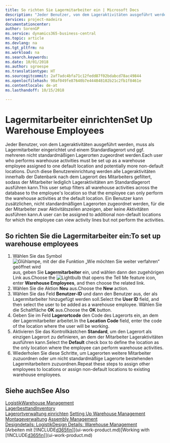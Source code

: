 ```yaml
---
title: So richten Sie Lagermitarbeiter ein | Microsoft Docs
description: "Jeder Benutzer, von dem Lageraktivitäten ausgeführt werden, muss als Lagermitarbeiter eingerichtet und einem Standardlagerort und ggf. mehreren nicht standardmäßigen Lagerorten zugeordnet werden."
services: project-madeira
documentationcenter: 
author: SorenGP
ms.service: dynamics365-business-central
ms.topic: article
ms.devlang: na
ms.tgt_pltfrm: na
ms.workload: na
ms.search.keywords: 
ms.date: 10/01/2018
ms.author: sgroespe
ms.translationtype: HT
ms.sourcegitcommit: 2af7adc4bfa71c12fedd87f02bdabcd78ac49844
ms.openlocfilehash: 90af049fe87640b7e444848102b21c2fb1f8461e
ms.contentlocale: de-at
ms.lasthandoff: 10/15/2018

---
```

# <a name="set-up-warehouse-employees"></a><span data-ttu-id="b50ac-103">Lagermitarbeiter einrichten</span><span class="sxs-lookup"><span data-stu-id="b50ac-103">Set Up Warehouse Employees</span></span>
<span data-ttu-id="b50ac-104">Jeder Benutzer, von dem Lageraktivitäten ausgeführt werden, muss als Lagermitarbeiter eingerichtet und einem Standardlagerort und ggf. mehreren nicht standardmäßigen Lagerorten zugeordnet werden.</span><span class="sxs-lookup"><span data-stu-id="b50ac-104">Each user who performs warehouse activities must be set up as a warehouse employee assigned to one default location and potentially more non-default locations.</span></span> <span data-ttu-id="b50ac-105">Durch diese Benutzereinrichtung werden alle Lageraktivitäten innerhalb der Datenbank nach dem Lagerort des Mitarbeiters gefiltert, sodass der Mitarbeiter lediglich Lageraktivitäten am Standardlagerort ausführen kann.</span><span class="sxs-lookup"><span data-stu-id="b50ac-105">This user setup filters all warehouse activities across the database to the employee's location so that the employee can only perform the warehouse activities at the default location.</span></span> <span data-ttu-id="b50ac-106">Ein Benutzer kann zusätzlichen, nicht standardmäßigen Lagerorten zugeordnet werden, für die der Mitarbeiter zwar Aktivitätszeilen anzeigen, aber keine Aktivitäten ausführen kann.</span><span class="sxs-lookup"><span data-stu-id="b50ac-106">A user can be assigned to additional non-default locations for which the employee can view activity lines but not perform the activities.</span></span>

## <a name="to-set-up-warehouse-employees"></a><span data-ttu-id="b50ac-107">So richten Sie die Lagermitarbeiter ein:</span><span class="sxs-lookup"><span data-stu-id="b50ac-107">To set up warehouse employees</span></span>  
1.  <span data-ttu-id="b50ac-108">Wählen Sie das Symbol ![Glühlampe, mit der die Funktion „Wie möchten Sie weiter verfahren“ geöffnet wird](media/ui-search/search_small.png "Wie möchten Sie weiter verfahren?") aus, geben Sie **Lagermitarbeiter** ein, und wählen dann den zugehörigen Link aus.</span><span class="sxs-lookup"><span data-stu-id="b50ac-108">Choose the ![Lightbulb that opens the Tell Me feature](media/ui-search/search_small.png "Tell me what you want to do") icon, enter **Warehouse Employees**, and then choose the related link.</span></span>  
2. <span data-ttu-id="b50ac-109">Wählen Sie die Aktion **Neu** aus.</span><span class="sxs-lookup"><span data-stu-id="b50ac-109">Choose the **New** action.</span></span>  
3. <span data-ttu-id="b50ac-110">Wählen Sie das Feld **Benutzer-ID** und dann den Benutzer aus, der als Lagermitarbeiter hinzugefügt werden soll.</span><span class="sxs-lookup"><span data-stu-id="b50ac-110">Select the **User ID** field, and then select the user to be added as a warehouse employee.</span></span> <span data-ttu-id="b50ac-111">Wählen Sie die Schaltfläche **OK** aus.</span><span class="sxs-lookup"><span data-stu-id="b50ac-111">Choose the **OK** button.</span></span>  
6.  <span data-ttu-id="b50ac-112">Geben Sie im Feld **Lagerortcode** den Code des Lagerorts ein, an dem der Lagermitarbeiter arbeitet.</span><span class="sxs-lookup"><span data-stu-id="b50ac-112">In the **Location Code** field, enter the code of the location where the user will be working.</span></span>  
7.  <span data-ttu-id="b50ac-113">Aktivieren Sie das Kontrollkästchen **Standard**, um den Lagerort als einzigen Lagerort zu definieren, an dem der Mitarbeiter Lageraktivitäten ausführen kann.</span><span class="sxs-lookup"><span data-stu-id="b50ac-113">Select the **Default** check box to define the location as the only location where the employee can perform warehouse activities.</span></span>  
8.  <span data-ttu-id="b50ac-114">Wiederholen Sie diese Schritte, um Lagerorten weitere Mitarbeiter zuzuordnen oder um nicht standardmäßige Lagerorte bestehenden Lagermitarbeitern zuzuordnen.</span><span class="sxs-lookup"><span data-stu-id="b50ac-114">Repeat these steps to assign other employees to locations or assign non-default locations to existing warehouse employees.</span></span>  

## <a name="see-also"></a><span data-ttu-id="b50ac-115">Siehe auch</span><span class="sxs-lookup"><span data-stu-id="b50ac-115">See Also</span></span>  
[<span data-ttu-id="b50ac-116">Logistik</span><span class="sxs-lookup"><span data-stu-id="b50ac-116">Warehouse Management</span></span>](warehouse-manage-warehouse.md)  
[<span data-ttu-id="b50ac-117">Lagerbesttand</span><span class="sxs-lookup"><span data-stu-id="b50ac-117">Inventory</span></span>](inventory-manage-inventory.md)  
<span data-ttu-id="b50ac-118">[Lagerortverwaltung einrichten](warehouse-setup-warehouse.md)   </span><span class="sxs-lookup"><span data-stu-id="b50ac-118">[Setting Up Warehouse Management](warehouse-setup-warehouse.md)   </span></span>  
<span data-ttu-id="b50ac-119">[Montageverwaltung](assembly-assemble-items.md)  </span><span class="sxs-lookup"><span data-stu-id="b50ac-119">[Assembly Management](assembly-assemble-items.md)  </span></span>  
[<span data-ttu-id="b50ac-120">Designdetails: Logistik</span><span class="sxs-lookup"><span data-stu-id="b50ac-120">Design Details: Warehouse Management</span></span>](design-details-warehouse-management.md)  
<span data-ttu-id="b50ac-121">[Arbeiten mit [!INCLUDE[d365fin](includes/d365fin_md.md)]](ui-work-product.md)</span><span class="sxs-lookup"><span data-stu-id="b50ac-121">[Working with [!INCLUDE[d365fin](includes/d365fin_md.md)]](ui-work-product.md)</span></span>  

